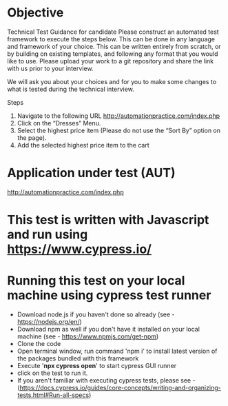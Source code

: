 # Objective

Technical Test Guidance for candidate
Please construct an automated test framework to execute the steps below. This can be done in any language and framework of your choice. This can be written entirely from scratch, or by building on existing templates, and following any format that you would like to use. Please upload your work to a git repository and share the link with us prior to your interview.
 
We will ask you about your choices and for you to make some changes to what is tested during the technical interview.
 
Steps
1. Navigate to the following URL http://automationpractice.com/index.php
2. Click on the “Dresses” Menu.
3. Select the highest price item (Please do not use the “Sort By” option on the page).
4. Add the selected highest price item to the cart
 


# Application under test (AUT)
http://automationpractice.com/index.php

# This test is written with Javascript and run using https://www.cypress.io/

# Running this test on your local machine using cypress test runner

* Download node.js if you haven't done so already (see - https://nodejs.org/en/)
* Download npm as well if you don't have it installed on your local machine (see - https://www.npmjs.com/get-npm)
* Clone the code
* Open terminal window, run command 'npm i' to install latest version of the packages bundled with this framework
* Execute '**npx cypress open**' to start cypress GUI runner
* click on the test to run it.
* If you aren't familiar with executing cypress tests, please see - (https://docs.cypress.io/guides/core-concepts/writing-and-organizing-tests.html#Run-all-specs)
